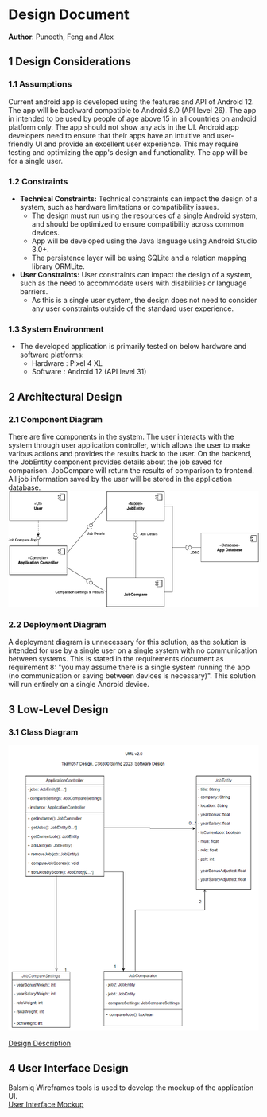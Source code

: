 # Design Document

**Author**: Puneeth, Feng and Alex

## 1 Design Considerations


### 1.1 Assumptions
Current android app is developed using the features and API of Android 12. The app will be backward compatible to Android 8.0 (API level 26). 
The app in intended to be used by people of age above 15 in all countries on android platform only. The app should not show any ads in the UI.
Android app developers need to ensure that their apps have an intuitive and user-friendly UI and provide an excellent user experience. 
This may require testing and optimizing the app's design and functionality. The app will be for a single user.

### 1.2 Constraints
- **Technical Constraints:** Technical constraints can impact the design of a system, such as hardware limitations or compatibility issues.
  - The design must run using the resources of a single Android system, and should be optimized to ensure compatibility across common devices.
  - App will be developed using the Java language using Android Studio 3.0+.
  - The persistence layer will be using SQLite and a relation mapping library ORMLite.
- **User Constraints:** User constraints can impact the design of a system, such as the need to accommodate users with disabilities or language barriers. 
  - As this is a single user system, the design does not need to consider any user constraints outside of the standard user experience.

### 1.3 System Environment
- The developed application is primarily tested on below hardware and software platforms:
  - Hardware : Pixel 4 XL
  - Software : Android 12 (API level 31) 	 	

## 2 Architectural Design
### 2.1 Component Diagram
>>
There are five components in the system. The user interacts with the system through user application controller, which allows the user to make various actions and provides the results back to the user. On the backend, the JobEntity component provides details about the job saved for comparison. JobCompare will return the results of comparison to frontend. All job information saved by the user will be stored in the application database. \
![Component Diagram](./ComponentDiagram.png)



### 2.2 Deployment Diagram
A deployment diagram is unnecessary for this solution, as the solution is intended for use by a single user on a single system with no communication between systems. This is stated in the requirements document as requirement 8: "you may assume there is a single system running the app (no communication or saving between devices is necessary)". This solution will run entirely on a single Android device.

## 3 Low-Level Design
### 3.1 Class Diagram
![Team Class Diagram](../images/design-team.png)

[Design Description](../design-description.md)

## 4 User Interface Design
Balsmiq Wireframes tools is used to develop the mockup of the application UI.\
[User Interface Mockup](./wireframe.pdf)

 